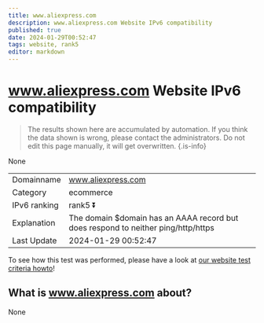 ```yaml
---
title: www.aliexpress.com
description: www.aliexpress.com Website IPv6 compatibility
published: true
date: 2024-01-29T00:52:47
tags: website, rank5
editor: markdown
---
```


# www.aliexpress.com Website IPv6 compatibility

> The results shown here are accumulated by automation. If you think the data shown is wrong, please contact the administrators. 
> Do not edit this page manually, it will get overwritten.
{.is-info}

None


|   |   |
| - | - |
| Domainname | www.aliexpress.com
| Category | ecommerce |
| IPv6 ranking | rank5 :arrow_double_down: |
| Explanation | The domain $domain has an AAAA record but does respond to neither ping/http/https |
| Last Update | 2024-01-29 00:52:47 |

To see how this test was performed, please have a look at [our website test criteria howto](/howto/testcriteria/website)!


## What is www.aliexpress.com about?
None
